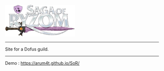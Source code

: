 ![logoSoR](public/img/sorlogo.png)

---

Site for a Dofus guild.

---

Demo : https://arum4t.github.io/SoR/
